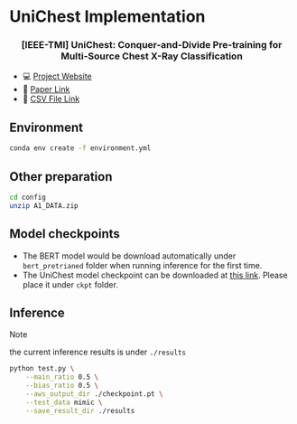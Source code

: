 # UniChest Implementation

<h3 align="center">[IEEE-TMI] UniChest: Conquer-and-Divide Pre-training for Multi-Source Chest X-Ray Classification</h3>

* 💻 [Project Website](https://tianjiedai.github.io/unichest/)
* 📖 [Paper Link](https://ieeexplore.ieee.org/abstract/document/10478603)
* 📁 [CSV File Link](https://drive.google.com/file/d/1LMiipnq-EouN2_wguSTfwCTBKREMKikP/view?usp=sharing)

## Environment
```bash
conda env create -f environment.yml
```

## Other preparation
```bash
cd config
unzip A1_DATA.zip
```

## Model checkpoints
- The BERT model would be download automatically under `bert_pretrianed` folder when running inference for the first time.
- The UniChest model checkpoint can be downloaded at [this link](https://drive.google.com/file/d/1V91ppG1M-IZcSFDyTBa4FNnMST9_vnkV/view). Please place it under `ckpt` folder.

## Inference
> [!NOTE]
> the current inference results is under `./results`

```bash
python test.py \
    --main_ratio 0.5 \
    --bias_ratio 0.5 \
    --aws_output_dir ./checkpoint.pt \
    --test_data mimic \
    --save_result_dir ./results
```

